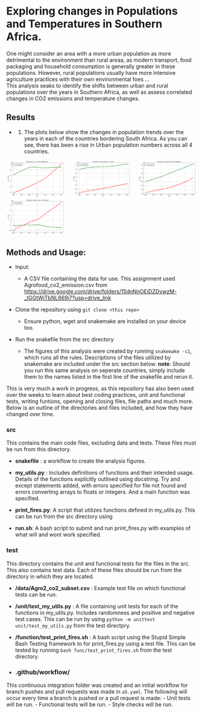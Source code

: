 # Exploring changes in Populations and Temperatures in Southern Africa. 

One might consider an area with a more urban population as more detrimental to the environment than rural areaa, as modern transport, food packaging and household consumption is generally greater in these populations. However, rural populations usually have more intensive agriculture practices with their own environmental foes ...  
This analysis seaks to identify the shifts between urban and rural populations over the years in Southern Africa, as well as assess correlated changes in CO2 emissions and temperature changes. 

## Results 

- 1. The plots below show the changes in population trends over the years in each of the countries bordering South Africa. As you can see, there has been a rise in Urban population numbers across all 4 countries. 

<div style="display: flex; flex-wrap: wrap; justify-content: space-between;">
  <img src="/doc/Namibia_py.png" alt="Image 1" style="width: 30%; margin: 2px;">
  <img src="/doc/Lesotho_py.png" alt="Image 2" style="width: 30%; margin: 2px;">
  <img src="/doc/Mozambique_py.png" alt="Image 3" style="width: 30%; margin: 2px;">
  <img src="/doc/Botswana_py.png" alt="Image 4" style="width: 30%; margin: 2px;">
</div>

## Methods and Usage:

- Input:
	- A CSV file containing the data for use. This assignment used Agrofood_co2_emission.csv from https://drive.google.com/drive/folders/15dnNnOEjDZDvwzM-_tGGtWjTbNL669i7?usp=drive_link

- Clone the repository using `git clone <this repo>`
	- Ensure python, wget and snakemake are installed on your device too. 

- Run the snakefile from the src directory
	- The figures of this analysis were created by running `snakemake -c1`, which runs all the rules. Descriptions of the files utilized by snakemake are included under the src section below. 
	**note**: Should you run this same analysis on seperate countries, simply include them to the names listed in the first line of the snakefile and rerun it. 


This is very much a work in progress, as this repository has also been used over the weeks to learn about best coding practices, unit and functional tests, writing funtions, opening and closing files, file paths and much more. Below is an outline of the directories and files included, and how they have changed over time. 

### src
This contains the main code files, excluding data and tests. These files must be run from this directory. 

- **snakefile** : a workflow to create the analysis figures. 

- **my_utils.py** : Includes definitions of functions and their intended usage. Details of the functions explicitly outlined using docstring. Try and except statements added, with errors specified for file not found and errors converting arrays to floats or integers. And a main function was specified. 

- **print_fires.py**: A script that utilizes functions defined in my_utils.py. This can be run from the src directory using 

- **run.sh**: A bash script to submit and run print_fires.py with examples of what will and wont work specified. 

### test
This directory contains the unit and functional tests for the files in the src. This also contains test data. Each of these files should be run from the directory in which they are located. 

- **/data/Agro2_co2_subset.csv** : Example test file on which functional tests can be run.
  
- **/unit/test_my_utils.py** : A file containing unit tests for each of the functions in my_utils.py. Includes randomness and positive and negative test cases. This can be run by using `python -m unittest unit/test_my_utils.py` from the test directpry.
  
- **/function/test_print_fires.sh** : A bash script using the Stupid Simple Bash Testing framework to  for print_fires.py using a test file. This can be tested by running `bash func/test_print_fires.sh` from the test directory.

- ### .github/workflow/
This continuous integration folder was created and an initial workflow for 
branch pushes and pull requests was made in `a5.yaml`. The following will occur every time a branch is pushed or a pull request is made:
	- Unit tests will be run.
    - Functional tests will be run.
    - Style checks will be run.